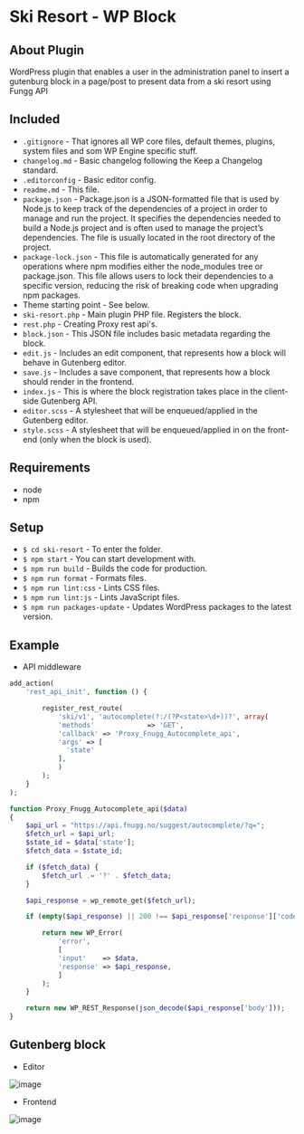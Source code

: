 # Ski Resort - WP Block

## About Plugin
WordPress plugin that enables a user in the administration panel to insert a gutenburg block in a page/post to present data from a ski resort using Fungg API

## Included
- `.gitignore` - That ignores all WP core files, default themes, plugins, system files and som WP Engine specific stuff.
- `changelog.md` - Basic changelog following the Keep a Changelog standard.
- `.editorconfig` - Basic editor config.
- `readme.md` - This file.
- `package.json` - Package.json is a JSON-formatted file that is used by Node.js to keep track of the dependencies of a project in order to manage and run the project. It specifies the dependencies needed to build a Node.js project and is often used to manage the project’s dependencies. The file is usually located in the root directory of the project.
- `package-lock.json` - This file is automatically generated for any operations where npm modifies either the node_modules tree or package.json. This file allows users to lock their dependencies to a specific version, reducing the risk of breaking code when upgrading npm packages.
- Theme starting point - See below.
- `ski-resort.php` - Main plugin PHP file. Registers the block.
- `rest.php` - Creating Proxy rest api's.
- `block.json` - This JSON file includes basic metadata regarding the block.
- `edit.js` - Includes an edit component, that represents how a block will behave in Gutenberg editor.
- `save.js` - Includes a save component, that represents how a block should render in the frontend.
- `index.js` - This is where the block registration takes place in the client-side Gutenberg API.
- `editor.scss` - A stylesheet that will be enqueued/applied in the Gutenberg editor.
- `style.scss` - A stylesheet that will be enqueued/applied in on the front-end (only when the block is used).

## Requirements
- node
- npm

## Setup
- `$ cd ski-resort` - To enter the folder.
- `$ npm start` - You can start development with.
- `$ npm run build` - Builds the code for production.
- `$ npm run format` - Formats files.
- `$ npm run lint:css` - Lints CSS files.
- `$ npm run lint:js` - Lints JavaScript files.
- `$ npm run packages-update` - Updates WordPress packages to the latest version.

## Example
- API middleware

```php
add_action(
    'rest_api_init', function () {

        register_rest_route(
            'ski/v1', 'autocomplete(?:/(?P<state>\d+))?', array(
            'methods'             => 'GET',
            'callback' => 'Proxy_Fnugg_Autocomplete_api',
            'args' => [
              'state'
            ],
            )
        );
	}
);

function Proxy_Fnugg_Autocomplete_api($data)
{
    $api_url = "https://api.fnugg.no/suggest/autocomplete/?q=";
    $fetch_url = $api_url;
    $state_id = $data['state'];
    $fetch_data = $state_id;

    if ($fetch_data) {
        $fetch_url .= '?' . $fetch_data;
    }

    $api_response = wp_remote_get($fetch_url);

    if (empty($api_response) || 200 !== $api_response['response']['code'] ) {

        return new WP_Error(
            'error',
            [
            'input'    => $data,
            'response' => $api_response,
            ]
        );
    }

    return new WP_REST_Response(json_decode($api_response['body']));
}
```

## Gutenberg block
- Editor


![image](https://user-images.githubusercontent.com/63853806/183924268-4cfc00f4-c467-415e-a209-373a35bf9297.png)

- Frontend


![image](https://user-images.githubusercontent.com/63853806/183924882-e8559c22-f962-43a1-9394-2881459a9217.png)




